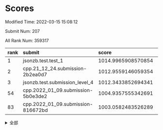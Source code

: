 # Scores

Modified Time: 2022-03-15 15:08:12

Submit Num: 207

All Rank Num: 359317

| rank |               submit               |       score        |       sigma        | pk_num |
| :--- | :--------------------------------- | :----------------- | :----------------- | :----- |
| 1    | jsonzb.test.test_1                 | 1014.9965908570854 | 0.8314991020396751 | 6941   |
| 2    | cpp.21_12_24.submission-2b2ea0d7   | 1012.9559146059354 | 0.7893008566057611 | 6942   |
| 3    | jsonzb.test.submission_level_4     | 1012.3433852694341 | 0.783275889620977  | 6941   |
| 54   | cpp.2022_01_09.submission-5b0e3de2 | 1004.9357555342691 | 0.7127830158514611 | 6946   |
| 83   | cpp.2022_01_09.submission-816672bd | 1003.0582483526289 | 0.7162938797869604 | 6941   |


<details>
<summary>全部</summary>

| rank |                 submit                 |       score        |       sigma        | pk_num |
| :--- | :------------------------------------- | :----------------- | :----------------- | :----- |
| 1    | jsonzb.test.test_1                     | 1014.9965908570854 | 0.8314991020396751 | 6941   |
| 2    | cpp.21_12_24.submission-2b2ea0d7       | 1012.9559146059354 | 0.7893008566057611 | 6942   |
| 3    | jsonzb.test.submission_level_4         | 1012.3433852694341 | 0.783275889620977  | 6941   |
| 4    | gobigger.level_3.submission_level_3_20 | 1011.9323228224741 | 0.7582371804424758 | 6942   |
| 5    | gobigger.level_3.submission_level_3_43 | 1011.7541531826819 | 0.7823764325749826 | 6943   |
| 6    | gobigger.level_3.submission_level_3_39 | 1011.3274103151305 | 0.7717784747524207 | 6949   |
| 7    | gobigger.level_3.submission_level_3_17 | 1011.158119643115  | 0.769497378361215  | 6943   |
| 8    | gobigger.level_3.submission_level_3_38 | 1011.0901962794636 | 0.7728440094293283 | 6943   |
| 9    | gobigger.level_3.submission_level_3_31 | 1011.0622277674829 | 0.7587141183747689 | 6942   |
| 10   | gobigger.level_3.submission_level_3_33 | 1011.0545158822927 | 0.7603157395033578 | 6944   |
| 11   | gobigger.level_3.submission_level_3_36 | 1010.9750867252933 | 0.7611163094078015 | 6943   |
| 12   | gobigger.level_3.submission_level_3_49 | 1010.9439367712577 | 0.7641438790839946 | 6944   |
| 13   | gobigger.level_3.submission_level_3_16 | 1010.8245830934437 | 0.7617974483997143 | 6939   |
| 14   | gobigger.level_3.submission_level_3_5  | 1010.7611435800206 | 0.7972452063932353 | 6942   |
| 15   | gobigger.level_3.submission_level_3_40 | 1010.7430977621403 | 0.7645078209971297 | 6945   |
| 16   | gobigger.level_3.submission_level_3_1  | 1010.7276165310981 | 0.7536409366906704 | 6941   |
| 17   | gobigger.level_3.submission_level_3_12 | 1010.7009149276616 | 0.7766998620174337 | 6945   |
| 18   | gobigger.level_3.submission_level_3_6  | 1010.6191553223072 | 0.7645101447590363 | 6943   |
| 19   | gobigger.level_3.submission_level_3_24 | 1010.5487657360238 | 0.7676737910067144 | 6944   |
| 20   | gobigger.level_3.submission_level_3_13 | 1010.5422796191372 | 0.7596912009660882 | 6946   |
| 21   | gobigger.level_3.submission_level_3_18 | 1010.389050567133  | 0.7738641380280306 | 6949   |
| 22   | gobigger.level_3.submission_level_3_44 | 1010.2301269103637 | 0.7668516102790122 | 6942   |
| 23   | gobigger.level_3.submission_level_3_10 | 1010.223917127969  | 0.7493808585756367 | 6941   |
| 24   | gobigger.level_3.submission_level_3_8  | 1010.2072212254992 | 0.7744187897194396 | 6945   |
| 25   | gobigger.level_3.submission_level_3_4  | 1010.172141345526  | 0.765044843251986  | 6941   |
| 26   | gobigger.level_3.submission_level_3_9  | 1010.1234266266166 | 0.7655720754862941 | 6944   |
| 27   | gobigger.level_3.submission_level_3_27 | 1010.0544450047527 | 0.7816188143725487 | 6944   |
| 28   | gobigger.level_3.submission_level_3_15 | 1010.0443956986843 | 0.7676570311886953 | 6945   |
| 29   | gobigger.level_3.submission_level_3_46 | 1009.9843312060575 | 0.779273231199146  | 6945   |
| 30   | gobigger.level_3.submission_level_3_2  | 1009.9791259022827 | 0.7427939003476351 | 6941   |
| 31   | gobigger.level_3.submission_level_3_3  | 1009.9248345462017 | 0.7360244889146199 | 6941   |
| 32   | gobigger.level_3.submission_level_3_37 | 1009.8928211385403 | 0.7696737379646037 | 6943   |
| 33   | gobigger.level_3.submission_level_3_48 | 1009.8681001376357 | 0.7602721399718497 | 6944   |
| 34   | gobigger.level_3.submission_level_3_11 | 1009.8293593201593 | 0.7490413168869227 | 6944   |
| 35   | gobigger.level_3.submission_level_3_42 | 1009.8159535228986 | 0.7508972846700815 | 6941   |
| 36   | gobigger.level_3.submission_level_3_35 | 1009.8055889743705 | 0.7476065476530663 | 6941   |
| 37   | gobigger.level_3.submission_level_3_7  | 1009.750070948643  | 0.7482709180045022 | 6941   |
| 38   | gobigger.level_3.submission_level_3_22 | 1009.7053194806558 | 0.7731585709991936 | 6944   |
| 39   | gobigger.level_3.submission_level_3_47 | 1009.648195694952  | 0.754783259798044  | 6945   |
| 40   | gobigger.level_3.submission_level_3_45 | 1009.5975544739636 | 0.7800713915161895 | 6947   |
| 41   | gobigger.level_3.submission_level_3_23 | 1009.5770056086446 | 0.7460728732152533 | 6943   |
| 42   | gobigger.level_3.submission_level_3_14 | 1009.5360424606303 | 0.7331132883005755 | 6943   |
| 43   | gobigger.level_3.submission_level_3_30 | 1009.4906156198373 | 0.7715381396745775 | 6946   |
| 44   | gobigger.level_3.submission_level_3_34 | 1009.4846531990243 | 0.7895315085449016 | 6940   |
| 45   | gobigger.level_3.submission_level_3_26 | 1009.4633572586699 | 0.7585560611531107 | 6938   |
| 46   | gobigger.level_3.submission_level_3_29 | 1009.4502164355804 | 0.7491434234769719 | 6938   |
| 47   | gobigger.level_3.submission_level_3_25 | 1009.1817467889186 | 0.7434603475732033 | 6947   |
| 48   | gobigger.level_3.submission_level_3_0  | 1009.0392980335135 | 0.7444099200769768 | 6946   |
| 49   | gobigger.level_3.submission_level_3_41 | 1008.9717916290675 | 0.7431438354542114 | 6945   |
| 50   | gobigger.level_3.submission_level_3_32 | 1008.8189601972144 | 0.7575483049607037 | 6940   |
| 51   | gobigger.level_3.submission_level_3_21 | 1008.7761589296539 | 0.7579028309776281 | 6940   |
| 52   | gobigger.level_3.submission_level_3_28 | 1008.612732386834  | 0.74991901901965   | 6942   |
| 53   | gobigger.level_3.submission_level_3_19 | 1008.1189211468002 | 0.7401498788650791 | 6945   |
| 54   | cpp.2022_01_09.submission-5b0e3de2     | 1004.9357555342691 | 0.7127830158514611 | 6946   |
| 55   | gobigger.level_1.submission_level_1_43 | 1004.4571251115395 | 0.7104374840173059 | 6946   |
| 56   | gobigger.level_1.submission_level_1_1  | 1004.3149492935157 | 0.706464601163963  | 6945   |
| 57   | gobigger.level_1.submission_level_1_21 | 1004.2725449827194 | 0.7173677928450503 | 6946   |
| 58   | gobigger.level_1.submission_level_1_5  | 1004.2019753754328 | 0.71212472033739   | 6939   |
| 59   | gobigger.level_1.submission_level_1_29 | 1004.0411035260915 | 0.7157016210835552 | 6943   |
| 60   | gobigger.level_1.submission_level_1_16 | 1004.0328045438727 | 0.709259663673632  | 6942   |
| 61   | gobigger.level_1.submission_level_1_13 | 1003.9672731206341 | 0.7227847005929922 | 6945   |
| 62   | gobigger.level_1.submission_level_1_17 | 1003.9601922634308 | 0.7413086031055985 | 6943   |
| 63   | gobigger.level_1.submission_level_1_20 | 1003.8083048457273 | 0.7011361918757789 | 6939   |
| 64   | gobigger.level_1.submission_level_1_19 | 1003.7105956567148 | 0.7267675659161799 | 6940   |
| 65   | gobigger.level_1.submission_level_1_15 | 1003.7091974106348 | 0.7170295230134055 | 6945   |
| 66   | gobigger.level_1.submission_level_1_32 | 1003.6660198958785 | 0.7284056700971352 | 6944   |
| 67   | gobigger.level_1.submission_level_1_34 | 1003.6077200412591 | 0.7258567902771269 | 6942   |
| 68   | gobigger.level_1.submission_level_1_26 | 1003.5183816769896 | 0.7131030746353152 | 6939   |
| 69   | gobigger.level_1.submission_level_1_4  | 1003.4506537985303 | 0.7150924912272598 | 6941   |
| 70   | gobigger.level_1.submission_level_1_22 | 1003.4430245483838 | 0.7145134276681807 | 6945   |
| 71   | gobigger.level_1.submission_level_1_18 | 1003.4336401221633 | 0.7146381302119569 | 6946   |
| 72   | gobigger.level_1.submission_level_1_27 | 1003.3961954548816 | 0.7160654584766755 | 6944   |
| 73   | gobigger.level_1.submission_level_1_35 | 1003.3719235216041 | 0.7333419113756855 | 6944   |
| 74   | gobigger.level_1.submission_level_1_0  | 1003.3164117868957 | 0.7119068665561629 | 6947   |
| 75   | gobigger.level_1.submission_level_1_40 | 1003.3010942378083 | 0.7151873855040614 | 6944   |
| 76   | gobigger.level_1.submission_level_1_41 | 1003.2717689399926 | 0.7238936062707015 | 6941   |
| 77   | gobigger.level_1.submission_level_1_2  | 1003.2640521386959 | 0.7217804701667534 | 6947   |
| 78   | gobigger.level_1.submission_level_1_14 | 1003.1913921434854 | 0.7104360054948353 | 6947   |
| 79   | gobigger.level_1.submission_level_1_31 | 1003.1667805779559 | 0.7078606807329445 | 6943   |
| 80   | gobigger.level_1.submission_level_1_37 | 1003.1526534392774 | 0.7160372903397249 | 6945   |
| 81   | gobigger.level_1.submission_level_1_39 | 1003.0755821406991 | 0.717953943826231  | 6943   |
| 82   | gobigger.level_1.submission_level_1_6  | 1003.0667286819654 | 0.7188285796595436 | 6948   |
| 83   | cpp.2022_01_09.submission-816672bd     | 1003.0582483526289 | 0.7162938797869604 | 6941   |
| 84   | gobigger.level_1.submission_level_1_11 | 1003.0506641636335 | 0.7142868619651496 | 6944   |
| 85   | gobigger.level_1.submission_level_1_42 | 1003.0371765360444 | 0.719013235906055  | 6936   |
| 86   | gobigger.level_1.submission_level_1_7  | 1003.0162095090199 | 0.7309275614557332 | 6945   |
| 87   | gobigger.level_1.submission_level_1_9  | 1002.9949001959122 | 0.7151044692650149 | 6945   |
| 88   | gobigger.level_1.submission_level_1_8  | 1002.9481192132878 | 0.7037444253685494 | 6938   |
| 89   | gobigger.level_1.submission_level_1_48 | 1002.9356124943862 | 0.7087395980244277 | 6947   |
| 90   | gobigger.level_1.submission_level_1_24 | 1002.8831187536008 | 0.7097416077596419 | 6938   |
| 91   | gobigger.level_1.submission_level_1_45 | 1002.8704620872755 | 0.7080843671060089 | 6944   |
| 92   | gobigger.level_1.submission_level_1_44 | 1002.8675829781149 | 0.706067890743559  | 6948   |
| 93   | gobigger.level_1.submission_level_1_36 | 1002.7003555157643 | 0.7251054184573645 | 6946   |
| 94   | gobigger.level_1.submission_level_1_25 | 1002.6868042984721 | 0.711505813218512  | 6942   |
| 95   | gobigger.level_1.submission_level_1_38 | 1002.6569176209626 | 0.7087474630242133 | 6943   |
| 96   | gobigger.level_1.submission_level_1_30 | 1002.6495793548748 | 0.7186224579699515 | 6940   |
| 97   | gobigger.level_1.submission_level_1_10 | 1002.6177564371026 | 0.7175477563026332 | 6943   |
| 98   | gobigger.level_1.submission_level_1_33 | 1002.5426457589801 | 0.7132552826549119 | 6944   |
| 99   | gobigger.level_1.submission_level_1_47 | 1002.4768384408136 | 0.705529150197873  | 6945   |
| 100  | gobigger.level_1.submission_level_1_12 | 1002.312454509096  | 0.7091586538416198 | 6939   |
| 101  | gobigger.level_1.submission_level_1_46 | 1002.1669813606726 | 0.7141512237916813 | 6946   |
| 102  | gobigger.level_1.submission_level_1_28 | 1002.139745905188  | 0.7027436912027605 | 6940   |
| 103  | gobigger.level_1.submission_level_1_49 | 1002.058717055278  | 0.7153587638147948 | 6944   |
| 104  | gobigger.level_1.submission_level_1_23 | 1001.9755675382315 | 0.7126880982102449 | 6940   |
| 105  | gobigger.level_1.submission_level_1_3  | 1001.9634821535178 | 0.7158605769857131 | 6943   |
| 106  | gobigger.random.submission_random_23   | 997.7697474467791  | 0.7035220234037762 | 6938   |
| 107  | gobigger.random.submission_random_48   | 997.6116333806085  | 0.7080530515175736 | 6947   |
| 108  | gobigger.random.submission_random_19   | 997.2234623099515  | 0.7003921720273474 | 6946   |
| 109  | gobigger.random.submission_random_34   | 996.8534513126351  | 0.7162566968356956 | 6943   |
| 110  | gobigger.random.submission_random_27   | 996.828719511097   | 0.7059435821375228 | 6949   |
| 111  | gobigger.random.submission_random_20   | 996.7747329047846  | 0.7089533609369102 | 6940   |
| 112  | gobigger.random.submission_random_9    | 996.7618115913579  | 0.7156457244838886 | 6941   |
| 113  | gobigger.random.submission_random_4    | 996.5283707271595  | 0.7111107733762607 | 6942   |
| 114  | gobigger.random.submission_random_33   | 996.5043503117961  | 0.7021619134173419 | 6944   |
| 115  | gobigger.random.submission_random_17   | 996.4343633851798  | 0.7045253832559957 | 6944   |
| 116  | gobigger.random.submission_random_6    | 996.4092487057586  | 0.7130854094929086 | 6946   |
| 117  | gobigger.random.submission_random_15   | 996.3881566583923  | 0.7071389540696241 | 6944   |
| 118  | gobigger.random.submission_random_43   | 996.373317191924   | 0.7104633139701326 | 6949   |
| 119  | gobigger.random.submission_random_29   | 996.3658361742606  | 0.6991486550752146 | 6946   |
| 120  | gobigger.random.submission_random_5    | 996.3352611734704  | 0.7120572756023951 | 6938   |
| 121  | gobigger.random.submission_random_21   | 996.3300254616141  | 0.714821697317602  | 6943   |
| 122  | gobigger.random.submission_random_36   | 996.2443432675424  | 0.7112337570591281 | 6945   |
| 123  | gobigger.random.submission_random_30   | 996.2239874428788  | 0.7280825712017669 | 6944   |
| 124  | gobigger.random.submission_random_25   | 996.1868784297558  | 0.7066984741635013 | 6945   |
| 125  | gobigger.random.submission_random_41   | 996.1736336900061  | 0.7191252288643659 | 6941   |
| 126  | gobigger.random.submission_random_22   | 996.1533853341907  | 0.7109556974739939 | 6945   |
| 127  | gobigger.random.submission_random_18   | 996.1489146807029  | 0.7072881527027097 | 6946   |
| 128  | gobigger.random.submission_random_39   | 996.1245077531481  | 0.7006107319817391 | 6941   |
| 129  | gobigger.random.submission_random_13   | 996.0746692533442  | 0.7112225249262262 | 6946   |
| 130  | gobigger.random.submission_random_7    | 996.0531860733769  | 0.7142829720003742 | 6945   |
| 131  | gobigger.random.submission_random_46   | 995.9405277083043  | 0.7088119969110535 | 6941   |
| 132  | gobigger.random.submission_random_10   | 995.9036556496433  | 0.7226343835639693 | 6939   |
| 133  | gobigger.random.submission_random_44   | 995.8930761910829  | 0.7273883814226092 | 6944   |
| 134  | gobigger.random.submission_random_3    | 995.8512679648812  | 0.6959344034050993 | 6946   |
| 135  | gobigger.random.submission_random_14   | 995.8410811641659  | 0.6978248750540811 | 6949   |
| 136  | gobigger.random.submission_random_49   | 995.8316503520105  | 0.7091126287833527 | 6943   |
| 137  | gobigger.random.submission_random_24   | 995.7727171524605  | 0.7134578943117005 | 6944   |
| 138  | gobigger.random.submission_random_0    | 995.7306270991213  | 0.7002294030181367 | 6947   |
| 139  | gobigger.random.submission_random_47   | 995.6422289292831  | 0.7032314086103023 | 6945   |
| 140  | gobigger.random.submission_random_38   | 995.6111405730159  | 0.7056661585573416 | 6941   |
| 141  | gobigger.random.submission_random_35   | 995.5746302263441  | 0.7054196722652175 | 6940   |
| 142  | gobigger.random.submission_random_45   | 995.5734584731937  | 0.7128971213631263 | 6948   |
| 143  | gobigger.random.submission_random_32   | 995.5025785676769  | 0.7293011306753764 | 6946   |
| 144  | gobigger.random.submission_random_31   | 995.4909506973263  | 0.6988613675302395 | 6944   |
| 145  | gobigger.random.submission_random_1    | 995.4859135301725  | 0.7194972504258986 | 6946   |
| 146  | gobigger.random.submission_random_37   | 995.4823249604397  | 0.7039107857421724 | 6936   |
| 147  | gobigger.random.submission_random_12   | 995.462504993988   | 0.7152635391297921 | 6939   |
| 148  | gobigger.random.submission_random_40   | 995.454414577616   | 0.7111983236999394 | 6944   |
| 149  | gobigger.random.submission_random_26   | 995.4079012651642  | 0.7099974903664399 | 6937   |
| 150  | gobigger.random.submission_random_42   | 995.2797043338713  | 0.7056570743115159 | 6946   |
| 151  | gobigger.random.submission_random_11   | 995.2740216394326  | 0.7065161934997252 | 6947   |
| 152  | gobigger.random.submission_random_8    | 995.2336397876768  | 0.7050504227996541 | 6944   |
| 153  | gobigger.random.submission_random_28   | 995.1524189795103  | 0.7156600546137036 | 6940   |
| 154  | gobigger.level_2.submission_level_2_49 | 995.1058779454619  | 0.7356841283171099 | 6945   |
| 155  | gobigger.random.submission_random_16   | 995.045802966185   | 0.7219409395869479 | 6943   |
| 156  | gobigger.random.submission_random_2    | 994.97641711231    | 0.7220800807463937 | 6938   |
| 157  | gobigger.level_2.submission_level_2_41 | 994.9495637175743  | 0.7210989520051344 | 6949   |
| 158  | gobigger.level_2.submission_level_2_33 | 993.7248262721117  | 0.7208113172915263 | 6941   |
| 159  | gobigger.level_2.submission_level_2_22 | 993.4514913078655  | 0.7355474130620405 | 6945   |
| 160  | gobigger.level_2.submission_level_2_34 | 993.2091484614007  | 0.7602237681582692 | 6945   |
| 161  | gobigger.level_2.submission_level_2_47 | 992.9918552770107  | 0.738620192192292  | 6946   |
| 162  | gobigger.level_2.submission_level_2_40 | 992.9702580980935  | 0.7422693065799666 | 6946   |
| 163  | gobigger.level_2.submission_level_2_42 | 992.9567295060201  | 0.7491996112362812 | 6944   |
| 164  | gobigger.level_2.submission_level_2_10 | 992.8600726587639  | 0.7370120804727209 | 6939   |
| 165  | gobigger.level_2.submission_level_2_2  | 992.8495205961917  | 0.7439210966734673 | 6940   |
| 166  | gobigger.level_2.submission_level_2_46 | 992.7600684909967  | 0.7343952689969901 | 6936   |
| 167  | gobigger.level_2.submission_level_2_23 | 992.6674125864297  | 0.7292457375565903 | 6945   |
| 168  | gobigger.level_2.submission_level_2_19 | 992.5472900326522  | 0.7507583861993742 | 6942   |
| 169  | gobigger.level_2.submission_level_2_6  | 992.5196872768222  | 0.744629989960457  | 6941   |
| 170  | gobigger.level_2.submission_level_2_11 | 992.5012143097586  | 0.730692224617251  | 6937   |
| 171  | gobigger.level_2.submission_level_2_28 | 992.496133904353   | 0.7543401704965093 | 6940   |
| 172  | gobigger.level_2.submission_level_2_43 | 992.4516521556253  | 0.7460267486564138 | 6948   |
| 173  | gobigger.level_2.submission_level_2_14 | 992.4459208721219  | 0.739128854538855  | 6944   |
| 174  | gobigger.level_2.submission_level_2_20 | 992.390062178372   | 0.7368136813965241 | 6947   |
| 175  | gobigger.level_2.submission_level_2_27 | 992.3401412367356  | 0.7447442050095237 | 6948   |
| 176  | gobigger.level_2.submission_level_2_13 | 992.2971977202334  | 0.7411668285065387 | 6941   |
| 177  | gobigger.level_2.submission_level_2_44 | 992.2766020252496  | 0.7488951227550785 | 6944   |
| 178  | gobigger.level_2.submission_level_2_36 | 992.2366611304664  | 0.7370580672141458 | 6943   |
| 179  | gobigger.level_2.submission_level_2_29 | 992.2241447807239  | 0.7374691767541935 | 6939   |
| 180  | gobigger.level_2.submission_level_2_12 | 992.1732733211765  | 0.7465920929521512 | 6945   |
| 181  | gobigger.level_2.submission_level_2_9  | 992.0507845169839  | 0.7368595899272053 | 6940   |
| 182  | gobigger.level_2.submission_level_2_15 | 991.9903306744541  | 0.745241924794199  | 6938   |
| 183  | gobigger.level_2.submission_level_2_45 | 991.9769216733771  | 0.7472059972372793 | 6944   |
| 184  | gobigger.level_2.submission_level_2_16 | 991.9043509077497  | 0.7428587401670258 | 6940   |
| 185  | gobigger.level_2.submission_level_2_7  | 991.8212624209413  | 0.7439418562676954 | 6946   |
| 186  | gobigger.level_2.submission_level_2_31 | 991.732600851159   | 0.7408543406367936 | 6943   |
| 187  | gobigger.level_2.submission_level_2_38 | 991.7203919086794  | 0.7482431854167904 | 6943   |
| 188  | gobigger.level_2.submission_level_2_24 | 991.68565940657    | 0.7540974304551888 | 6945   |
| 189  | gobigger.level_2.submission_level_2_30 | 991.5975349422102  | 0.741278517348646  | 6945   |
| 190  | gobigger.level_2.submission_level_2_4  | 991.5715078622475  | 0.7424401997283472 | 6944   |
| 191  | gobigger.level_2.submission_level_2_1  | 991.4024690175212  | 0.7758905182419198 | 6945   |
| 192  | gobigger.level_2.submission_level_2_0  | 991.3969734082091  | 0.7641648430507566 | 6942   |
| 193  | gobigger.level_2.submission_level_2_26 | 991.2622538487725  | 0.7390717723946294 | 6947   |
| 194  | gobigger.level_2.submission_level_2_5  | 991.242165462664   | 0.7684507135182996 | 6942   |
| 195  | gobigger.level_2.submission_level_2_35 | 991.2384815072621  | 0.764107941927328  | 6940   |
| 196  | gobigger.level_2.submission_level_2_3  | 991.190890720585   | 0.7419908241314271 | 6944   |
| 197  | gobigger.level_2.submission_level_2_17 | 991.1560921328946  | 0.7464419782532477 | 6944   |
| 198  | gobigger.level_2.submission_level_2_8  | 991.1502985783676  | 0.756143409743844  | 6947   |
| 199  | gobigger.level_2.submission_level_2_39 | 991.0906020540006  | 0.7720558299265043 | 6945   |
| 200  | gobigger.level_2.submission_level_2_21 | 991.0876026470918  | 0.7788526902197181 | 6946   |
| 201  | gobigger.level_2.submission_level_2_32 | 991.0137257189252  | 0.7614947409080975 | 6943   |
| 202  | gobigger.level_2.submission_level_2_18 | 990.9809037117002  | 0.7524167836580582 | 6942   |
| 203  | gobigger.level_2.submission_level_2_25 | 990.6780766208645  | 0.7614388345321189 | 6943   |
| 204  | gobigger.level_2.submission_level_2_48 | 990.5249479630922  | 0.7489734266841629 | 6948   |
| 205  | gobigger.level_2.submission_level_2_37 | 990.4312030313596  | 0.7817990516686916 | 6942   |
| 206  | gobigger.none.submission_none_0        | 977.5552444875776  | 1.3077984274337302 | 6947   |
| 207  | gobigger.none.submission_none_1        | 974.6338433619896  | 1.5736029403915683 | 6948   |

</details>
